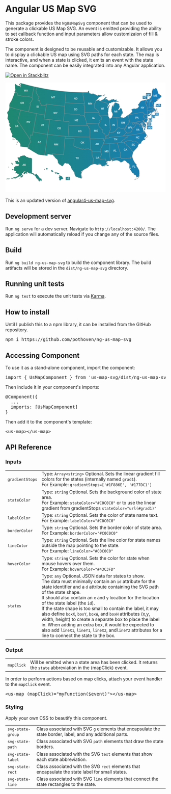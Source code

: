 # Angular US Map SVG

This package provides the `NgUsMapSvg` component that can be used to generate a clickable US Map SVG.  An event is emitted providing the ability to set callback function and input parameters allow customizaion of fill & stroke colors. 

The component is designed to be reusable and customizable. It allows you to display a clickable US map using SVG paths for each state. The map is interactive, and when a state is clicked, it emits an event with the state name. The component can be easily integrated into any Angular application.

[![Open in Stackblitz](https://developer.stackblitz.com/img/open_in_stackblitz.svg)](https://stackblitz.com/github/pothoven/angular-us-map-svg)

![usmap](/src/assets/screenshot.png)

This is an updated version of [angular4-us-map-svg](https://github.com/bharat20185/angular4-us-map-svg).

## Development server

Run `ng serve` for a dev server. Navigate to `http://localhost:4200/`. The application will automatically reload if you change any of the source files.

## Build

Run `ng build ng-us-map-svg` to build the component library. The build artifacts will be stored in the `dist/ng-us-map-svg` directory.

## Running unit tests

Run `ng test` to execute the unit tests via [Karma](https://karma-runner.github.io).

## How to install

Until I publish this to a npm library, it can be installed from the GitHub repository.

<pre>npm i https://github.com/pothoven/ng-us-map-svg</pre>

## Accessing Component

To use it as a stand-alone component, import the component:

<pre>import { UsMapComponent } from 'us-map-svg/dist/ng-us-map-svg';</pre>

Then include it in your component's imports:

<pre>
@Component({
  ...
  imports: [UsMapComponent]
}
</pre>

Then add it to the component's template:
<pre>&lt;us-map&gt;&lt;/us-map&gt;</pre>

## API Reference

### Inputs

|||
|-|-|
| `gradientStops`  | Type: `Array<string>` Optional. Sets the linear gradient fill colors for the states (internally named `grad1`).<br>For Example: `gradientStops=['#1F886E', '#177DC1']`     |
| `stateColor`     | Type: `string` Optional. Sets the background color of state area.<br>For Example: `stateColor="#C0C0C0"` or to use the linear gradient from gradientStops `stateColor="url(#grad1)"` |
| `labelColor`     | Type: `string` Optional. Sets the color of state name text.<br>For Example: `labelColor="#C0C0C0"`       |
| `borderColor`    | Type: `string` Optional. Sets the border color of state area.<br>For Example: `borderColor="#C0C0C0"`     |
| `lineColor`      | Type: `string` Optional. Sets the line color for state names outside the map pointing to the state.<br>For Example: `lineColor="#C0C0C0"`     |
| `hoverColor`     | Type: `string` Optional. Sets the color for state when mouse hovers over them.<br>For Example: `hoverColor="#43C3FD"`     |
| `states`     | Type: `any` Optional. JSON data for states to show.<br>The data must minimally contain an `id` attribute for the state identifier and a `d` attribute containing the SVG path of the state shape.<br>It should also contain an `x` and `y` location for the location of the state label (the `id`).<br>If the state shape is too small to contain the label, it may also define `boxX`, `boxY`, `boxW`, and `boxH` attributes (x,y, width, height) to create a separate box to place the label in. When adding an extra box, it would be expected to also add `lineX1`, `lineY1`, `lineX2`, and`lineY2` attributes for a line to connect the state to the box.       |


### Output

|||
|-|-|
| `mapClick`  | Will be emitted when a state area has been clicked. It returns the `state` abbreviation in the (mapClick) event. |

In order to perform actions based on map clicks, attach your event handler to the `mapClick` event.

<pre>&lt;us-map (mapClick)="myFunction($event)"&gt;&lt;/us-map&gt;</pre>

### Styling

Apply your own CSS to beautify this component.

|||
|-|-|
| `svg-state-group`  | Class associated with SVG `g` elements that encapsulate the state border, label, and any additional parts. |
| `svg-state-path`   | Class associated with SVG `path` elements that draw the state borders. |
| `svg-state-label`  | Class associated with the SVG `text` elements that show each state abbreviation.  |
| `svg-state-rect`   | Class associated with the SVG `rect` elements that encapsulate the state label for small states. |
| `svg-state-line`   | Class associated with SVG `line` elements that connect the state rectangles to the state. |


